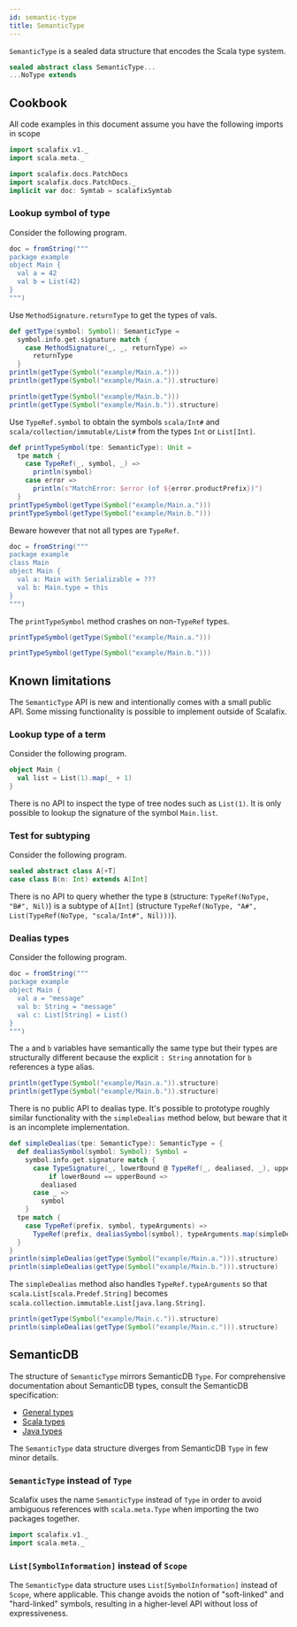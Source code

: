 ```yaml
---
id: semantic-type
title: SemanticType
---
```


`SemanticType` is a sealed data structure that encodes the Scala type system.

```scala mdoc:file:scalafix-core/src/main/scala/scalafix/v1/SemanticType.scala
sealed abstract class SemanticType...
...NoType extends
```

## Cookbook

All code examples in this document assume you have the following imports in
scope

```scala mdoc
import scalafix.v1._
import scala.meta._
```

```scala mdoc:passthrough
import scalafix.docs.PatchDocs
import scalafix.docs.PatchDocs._
implicit var doc: Symtab = scalafixSymtab
```

### Lookup symbol of type

Consider the following program.

```scala mdoc:passthrough
doc = fromString("""
package example
object Main {
  val a = 42
  val b = List(42)
}
""")
```

Use `MethodSignature.returnType` to get the types of vals.

```scala mdoc
def getType(symbol: Symbol): SemanticType =
  symbol.info.get.signature match {
    case MethodSignature(_, _, returnType) =>
      returnType
  }
println(getType(Symbol("example/Main.a.")))
println(getType(Symbol("example/Main.a.")).structure)

println(getType(Symbol("example/Main.b.")))
println(getType(Symbol("example/Main.b.")).structure)
```

Use `TypeRef.symbol` to obtain the symbols `scala/Int#` and
`scala/collection/immutable/List#` from the types `Int` or `List[Int]`.

```scala mdoc
def printTypeSymbol(tpe: SemanticType): Unit =
  tpe match {
    case TypeRef(_, symbol, _) =>
      println(symbol)
    case error =>
      println(s"MatchError: $error (of ${error.productPrefix})")
  }
printTypeSymbol(getType(Symbol("example/Main.a.")))
printTypeSymbol(getType(Symbol("example/Main.b.")))
```

Beware however that not all types are `TypeRef`.

```scala mdoc:passthrough
doc = fromString("""
package example
class Main
object Main {
  val a: Main with Serializable = ???
  val b: Main.type = this
}
""")
```

The `printTypeSymbol` method crashes on non-`TypeRef` types.

```scala mdoc
printTypeSymbol(getType(Symbol("example/Main.a.")))
```

```scala mdoc
printTypeSymbol(getType(Symbol("example/Main.b.")))
```

## Known limitations

The `SemanticType` API is new and intentionally comes with a small public API.
Some missing functionality is possible to implement outside of Scalafix.

### Lookup type of a term

Consider the following program.

```scala
object Main {
  val list = List(1).map(_ + 1)
}
```

There is no API to inspect the type of tree nodes such as `List(1)`. It is only
possible to lookup the signature of the symbol `Main.list`.

### Test for subtyping

Consider the following program.

```scala
sealed abstract class A[+T]
case class B(n: Int) extends A[Int]
```

There is no API to query whether the type `B` (structure:
`TypeRef(NoType, "B#", Nil)`) is a subtype of `A[Int]` (structure
`TypeRef(NoType, "A#", List(TypeRef(NoType, "scala/Int#", Nil)))`).

### Dealias types

Consider the following program.

```scala mdoc:passthrough
doc = fromString("""
package example
object Main {
  val a = "message"
  val b: String = "message"
  val c: List[String] = List()
}
""")
```

The `a` and `b` variables have semantically the same type but their types are
structurally different because the explicit `: String` annotation for `b`
references a type alias.

```scala mdoc
println(getType(Symbol("example/Main.a.")).structure)
println(getType(Symbol("example/Main.b.")).structure)
```

There is no public API to dealias type. It's possible to prototype roughly
similar functionality with the `simpleDealias` method below, but beware that it
is an incomplete implementation.

```scala mdoc
def simpleDealias(tpe: SemanticType): SemanticType = {
  def dealiasSymbol(symbol: Symbol): Symbol =
    symbol.info.get.signature match {
      case TypeSignature(_, lowerBound @ TypeRef(_, dealiased, _), upperBound)
          if lowerBound == upperBound =>
        dealiased
      case _ =>
        symbol
    }
  tpe match {
    case TypeRef(prefix, symbol, typeArguments) =>
      TypeRef(prefix, dealiasSymbol(symbol), typeArguments.map(simpleDealias))
  }
}
println(simpleDealias(getType(Symbol("example/Main.a."))).structure)
println(simpleDealias(getType(Symbol("example/Main.b."))).structure)
```

The `simpleDealias` method also handles `TypeRef.typeArguments` so that
`scala.List[scala.Predef.String]` becomes
`scala.collection.immutable.List[java.lang.String]`.

```scala mdoc
println(getType(Symbol("example/Main.c.")).structure)
println(simpleDealias(getType(Symbol("example/Main.c."))).structure)
```

## SemanticDB

The structure of `SemanticType` mirrors SemanticDB `Type`. For comprehensive
documentation about SemanticDB types, consult the SemanticDB specification:

- [General types](https://scalameta.org/docs/semanticdb/specification.html#type)
- [Scala types](https://scalameta.org/docs/semanticdb/specification.html#scala-type)
- [Java types](https://scalameta.org/docs/semanticdb/specification.html#java-type)

The `SemanticType` data structure diverges from SemanticDB `Type` in few minor
details.

### `SemanticType` instead of `Type`

Scalafix uses the name `SemanticType` instead of `Type` in order to avoid
ambiguous references with `scala.meta.Type` when importing the two packages
together.

```scala
import scalafix.v1._
import scala.meta._
```

### `List[SymbolInformation]` instead of `Scope`

The `SemanticType` data structure uses `List[SymbolInformation]` instead of
`Scope`, where applicable. This change avoids the notion of "soft-linked" and
"hard-linked" symbols, resulting in a higher-level API without loss of
expressiveness.
